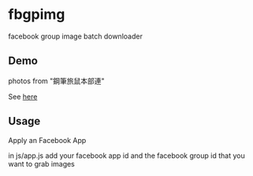 # fbgpimg
facebook group image batch downloader

## Demo

photos from "鋼筆旅鼠本部連"

See [here](http://www.im.ntu.edu.tw/~b01505026/fbgpimg/)

## Usage

Apply an Facebook App

in js/app.js add your facebook app id and the facebook group id that you want to grab images
